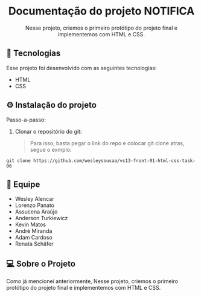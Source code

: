 <h1 align="center">Documentação do projeto NOTIFICA</h1>

<p align="center">
  Nesse projeto, criemos o primeiro protótipo do projeto final e implementemos com HTML e CSS.<br/>
</p>

## 🚀 Tecnologias

Esse projeto foi desenvolvido com as seguintes tecnologias:

- HTML
- CSS

## ⚙️ Instalação do projeto

Passo-a-passo:

1. Clonar o repositório do git:
   > Para isso, basta pegar o link do repo e colocar git clone atras, segue o exmplo:

```
git clone https://github.com/wesleysousaa/vs13-front-01-html-css-task-06
```

## 👥 Equipe

- Wesley Alencar
- Lorenzo Panato
- Assucena Araújo
- Anderson Turkiewicz
- Kevin Matos
- André Miranda
- Adam Cardoso
- Renata Schäfer

## 💻 Sobre o Projeto

Como já mencionei anteriormente, Nesse projeto, criemos o primeiro protótipo do projeto final e implementemos com HTML e CSS.
